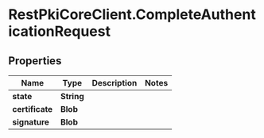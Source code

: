 # RestPkiCoreClient.CompleteAuthenticationRequest

## Properties
Name | Type | Description | Notes
------------ | ------------- | ------------- | -------------
**state** | **String** |  | 
**certificate** | **Blob** |  | 
**signature** | **Blob** |  | 
